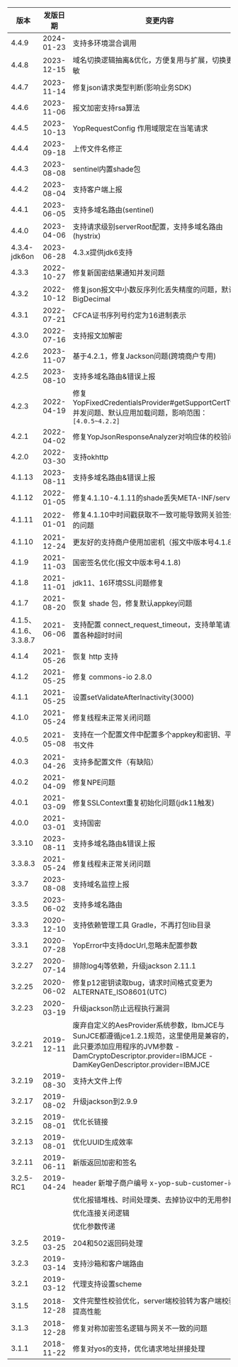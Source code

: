 | 版本 | 发版日期  | 变更内容  |
| --- | ------------ | ------------------------------------------ |
| 4.4.9 | 2024-01-23 | 支持多环境混合调用 |
| 4.4.8 | 2023-12-15 | 域名切换逻辑抽离&优化，方便复用与扩展，切换更灵敏 |
| 4.4.7 | 2023-11-14 | 修复json请求类型判断(影响业务SDK) |
| 4.4.6 | 2023-11-06 | 报文加密支持rsa算法 |
| 4.4.5 | 2023-10-13 | YopRequestConfig 作用域限定在当笔请求 |
| 4.4.4 | 2023-09-18 | 上传文件名修正 |
| 4.4.3 | 2023-08-08 | sentinel内置shade包 |
| 4.4.2 | 2023-08-04 | 支持客户端上报 |
| 4.4.1 | 2023-06-05 | 支持多域名路由(sentinel) |
| 4.4.0 | 2023-04-06 | 支持请求级别serverRoot配置，支持多域名路由(hystrix) |
| 4.3.4-jdk6on | 2023-06-28 | 4.3.x提供jdk6支持 |
| 4.3.3 | 2022-10-27 | 修复新国密结果通知并发问题 |
| 4.3.2 | 2022-10-12 | 修复json报文中小数反序列化丢失精度的问题，默认BigDecimal |
| 4.3.1 | 2022-07-21 | CFCA证书序列号约定为16进制表示 |
| 4.3.0 | 2022-07-16 | 支持报文加解密 |
| 4.2.6 | 2023-11-07 | 基于4.2.1，修复Jackson问题(跨境商户专用) |
| 4.2.5 | 2023-08-10 | 支持多域名路由&错误上报 |
| 4.2.3 | 2022-04-19 | 修复YopFixedCredentialsProvider#getSupportCertTypes并发问题、默认应用加载问题，影响范围：`[4.0.5~4.2.2]` |
| 4.2.1 | 2022-04-02 | 修复YopJsonResponseAnalyzer对响应体的校验问题 |
| 4.2.0 | 2022-03-30 | 支持okhttp |
| 4.1.13 | 2023-08-11 | 支持多域名路由&错误上报 |
| 4.1.12 | 2022-01-05 | 修复4.1.10-4.1.11的shade丢失META-INF/services |
| 4.1.11 | 2022-01-01 | 修复4.1.10中时间戳获取不一致可能导致网关验签失败的问题 |
| 4.1.10 | 2021-12-24 | 更友好的支持商户使用加密机（报文中版本号4.1.8） |
| 4.1.9 | 2021-11-03 | 国密签名优化(报文中版本号4.1.8) |
| 4.1.8 | 2021-11-01 | jdk11、16环境SSL问题修复 |
| 4.1.7 | 2021-08-20 | 恢复 shade 包，修复默认appkey问题 |
| 4.1.5、4.1.6、3.3.8.7 | 2021-06-06 | 支持配置 connect_request_timeout，支持单笔请求设置各种超时时间 |
| 4.1.4 | 2021-05-26 | 恢复 http 支持 |
| 4.1.2 | 2021-05-25 | 修复 commons-io 2.8.0 |
| 4.1.1 | 2021-05-25 | 设置setValidateAfterInactivity(3000) |
| 4.1.0 | 2021-05-24 | 修复线程未正常关闭问题 |
| 4.0.5 | 2021-05-08 | 支持在一个配置文件中配置多个appkey和密钥、平台证书文件 |
| 4.0.3 | 2021-04-26 | 支持多配置文件（有缺陷） |
| 4.0.2 | 2021-04-09 | 修复NPE问题 |
| 4.0.1 | 2021-03-09 | 修复SSLContext重复初始化问题(jdk11触发) |
| 4.0.0 | 2021-03-01 | 支持国密 |
| 3.3.10 | 2023-08-11 | 支持多域名路由&错误上报 |
| 3.3.8.3 | 2021-05-24 | 修复线程未正常关闭问题 |
| 3.3.7 | 2023-08-08 | 支持域名监控上报 |
| 3.3.5 | 2023-06-02 | 支持多域名路由 |
| 3.3.3 | 2020-12-10 | 支持依赖管理工具 Gradle，不再打包lib目录 | 
| 3.3.1 | 2020-07-28 | YopError中支持docUrl,忽略未配置参数 | 
| 3.2.27 | 2020-07-14 | 排除log4j等依赖，升级jackson 2.11.1 | 
| 3.2.25 | 2020-06-02 | 修复p12密钥读取bug，请求时间格式变更为ALTERNATE_ISO8601(UTC) | 
| 3.2.23 | 2020-03-19 | 升级jackson防止远程执行漏洞 |
| 3.2.21 | 2019-12-11 | 废弃自定义的AesProvider系统参数，IbmJCE与SunJCE都遵循jce1.2.1规范，这里使用是兼容的，因此只要添加应用程序的JVM参数 -DamCryptoDescriptor.provider=IBMJCE -DamKeyGenDescriptor.provider=IBMJCE|
| 3.2.19 | 2019-08-30 | 支持大文件上传|
| 3.2.17 | 2019-08-02 | 升级jackson到2.9.9|
| 3.2.15 | 2019-08-01 | 优化长链接|
| 3.2.13 | 2019-08-01 | 优化UUID生成效率|
| 3.2.11 | 2019-06-11 | 新版返回加密和签名|
| 3.2.5-RC1 | 2019-04-24 | header 新增子商户编号 x-yop-sub-customer-id
|      |  	| 优化报错堆栈、时间处理类、去掉协议中的无用参数 |
|      |  	| 优化连接关闭逻辑 |
|      |  	| 优化参数传递 |
| 3.2.5 | 2019-03-25 | 204和502返回码处理 |
| 3.2.3 | 2019-03-14 | 支持沙箱和客户端路由 |
| 3.2.1 | 2019-03-12 | 代理支持设置scheme |
| 3.1.5 | 2018-12-28 | 文件完整性校验优化，server端校验转为客户端校验，提高性能 |
| 3.1.3 | 2018-12-28 | 修复对称加密签名逻辑与网关不一致的问题 |
| 3.1.1 | 2018-11-22 | 修复对yos的支持，优化请求地址拼接处理 |